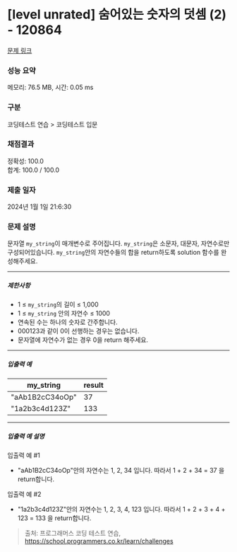 # [level unrated] 숨어있는 숫자의 덧셈 (2) - 120864 

[문제 링크](https://school.programmers.co.kr/learn/courses/30/lessons/120864) 

### 성능 요약

메모리: 76.5 MB, 시간: 0.05 ms

### 구분

코딩테스트 연습 > 코딩테스트 입문

### 채점결과

정확성: 100.0<br/>합계: 100.0 / 100.0

### 제출 일자

2024년 1월 1일 21:6:30

### 문제 설명

<p style="user-select: auto !important;">문자열 <code style="user-select: auto !important;">my_string</code>이 매개변수로 주어집니다. <code style="user-select: auto !important;">my_string</code>은 소문자, 대문자, 자연수로만 구성되어있습니다. <code style="user-select: auto !important;">my_string</code>안의 자연수들의 합을 return하도록 solution 함수를 완성해주세요.</p>

<hr style="user-select: auto !important;">

<h5 style="user-select: auto !important;">제한사항</h5>

<ul style="user-select: auto !important;">
<li style="user-select: auto !important;">1 ≤ <code style="user-select: auto !important;">my_string</code>의 길이 ≤ 1,000</li>
<li style="user-select: auto !important;">1 ≤ <code style="user-select: auto !important;">my_string</code> 안의 자연수 ≤ 1000</li>
<li style="user-select: auto !important;">연속된 수는 하나의 숫자로 간주합니다.</li>
<li style="user-select: auto !important;">000123과 같이 0이 선행하는 경우는 없습니다.</li>
<li style="user-select: auto !important;">문자열에 자연수가 없는 경우 0을 return 해주세요.</li>
</ul>

<hr style="user-select: auto !important;">

<h5 style="user-select: auto !important;">입출력 예</h5>
<table class="table" style="user-select: auto !important;">
        <thead style="user-select: auto !important;"><tr style="user-select: auto !important;">
<th style="user-select: auto !important;">my_string</th>
<th style="user-select: auto !important;">result</th>
</tr>
</thead>
        <tbody style="user-select: auto !important;"><tr style="user-select: auto !important;">
<td style="user-select: auto !important;">"aAb1B2cC34oOp"</td>
<td style="user-select: auto !important;">37</td>
</tr>
<tr style="user-select: auto !important;">
<td style="user-select: auto !important;">"1a2b3c4d123Z"</td>
<td style="user-select: auto !important;">133</td>
</tr>
</tbody>
      </table>
<hr style="user-select: auto !important;">

<h5 style="user-select: auto !important;">입출력 예 설명</h5>

<p style="user-select: auto !important;">입출력 예 #1</p>

<ul style="user-select: auto !important;">
<li style="user-select: auto !important;">"aAb1B2cC34oOp"안의 자연수는 1, 2, 34 입니다. 따라서 1 + 2 + 34 = 37 을 return합니다.</li>
</ul>

<p style="user-select: auto !important;">입출력 예 #2</p>

<ul style="user-select: auto !important;">
<li style="user-select: auto !important;">"1a2b3c4d123Z"안의 자연수는 1, 2, 3, 4, 123 입니다. 따라서 1 + 2 + 3 + 4 + 123 = 133 을 return합니다.</li>
</ul>


> 출처: 프로그래머스 코딩 테스트 연습, https://school.programmers.co.kr/learn/challenges